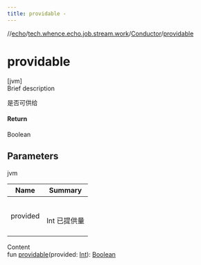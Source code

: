 ```yaml
---
title: providable -
---
```

//[echo](../../index.md)/[tech.whence.echo.job.stream.work](../index.md)/[Conductor](index.md)/[providable](providable.md)



# providable  
[jvm]  
Brief description  


是否可供给



#### Return  


Boolean



## Parameters  
  
jvm  
  
|  Name|  Summary| 
|---|---|
| provided| <br><br>Int 已提供量<br><br>
  
  
Content  
fun [providable](providable.md)(provided: [Int](https://kotlinlang.org/api/latest/jvm/stdlib/kotlin/-int/index.html)): [Boolean](https://kotlinlang.org/api/latest/jvm/stdlib/kotlin/-boolean/index.html)  




